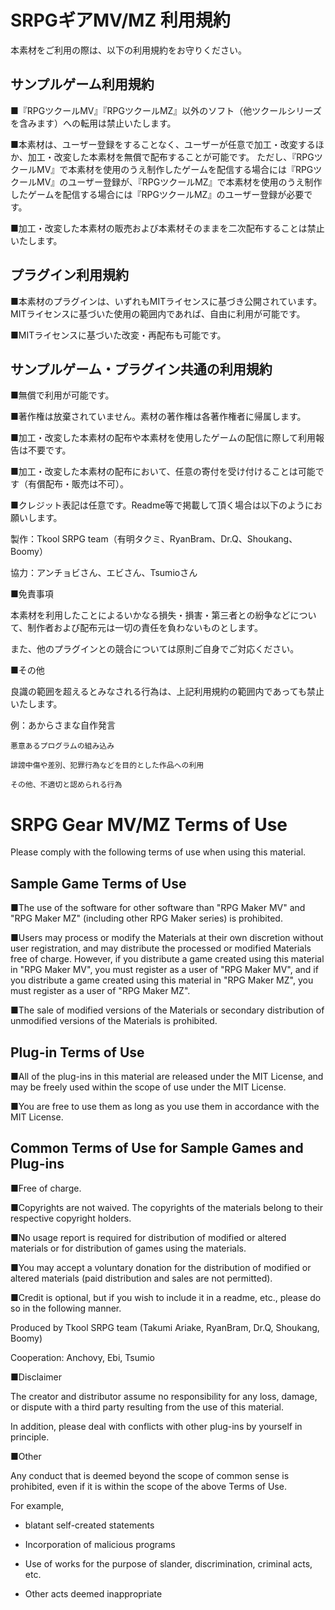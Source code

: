 # SRPGギアMV/MZ 利用規約

本素材をご利用の際は、以下の利用規約をお守りください。

## サンプルゲーム利用規約

■『RPGツクールMV』『RPGツクールMZ』以外のソフト（他ツクールシリーズを含みます）への転用は禁止いたします。

■本素材は、ユーザー登録をすることなく、ユーザーが任意で加工・改変するほか、加工・改変した本素材を無償で配布することが可能です。
ただし、『RPGツクールMV』で本素材を使用のうえ制作したゲームを配信する場合には『RPGツクールMV』のユーザー登録が、『RPGツクールMZ』で本素材を使用のうえ制作したゲームを配信する場合には『RPGツクールMZ』のユーザー登録が必要です。

■加工・改変した本素材の販売および本素材そのままを二次配布することは禁止いたします。

## プラグイン利用規約

■本素材のプラグインは、いずれもMITライセンスに基づき公開されています。MITライセンスに基づいた使用の範囲内であれば、自由に利用が可能です。

■MITライセンスに基づいた改変・再配布も可能です。

## サンプルゲーム・プラグイン共通の利用規約

■無償で利用が可能です。

■著作権は放棄されていません。素材の著作権は各著作権者に帰属します。

■加工・改変した本素材の配布や本素材を使用したゲームの配信に際して利用報告は不要です。

■加工・改変した本素材の配布において、任意の寄付を受け付けることは可能です（有償配布・販売は不可）。

■クレジット表記は任意です。Readme等で掲載して頂く場合は以下のようにお願いします。

 製作：Tkool SRPG team（有明タクミ、RyanBram、Dr.Q、Shoukang、Boomy）
 
 協力：アンチョビさん、エビさん、Tsumioさん

■免責事項

本素材を利用したことによるいかなる損失・損害・第三者との紛争などについて、制作者および配布元は一切の責任を負わないものとします。

また、他のプラグインとの競合については原則ご自身でご対応ください。

■その他

良識の範囲を超えるとみなされる行為は、上記利用規約の範囲内であっても禁止いたします。

例：あからさまな自作発言

    悪意あるプログラムの組み込み

    誹謗中傷や差別、犯罪行為などを目的とした作品への利用

    その他、不適切と認められる行為


# SRPG Gear MV/MZ Terms of Use

Please comply with the following terms of use when using this material.

## Sample Game Terms of Use

■The use of the software for other software than "RPG Maker MV" and "RPG Maker MZ" (including other RPG Maker series) is prohibited.

■Users may process or modify the Materials at their own discretion without user registration, and may distribute the processed or modified Materials free of charge.
However, if you distribute a game created using this material in "RPG Maker MV", you must register as a user of "RPG Maker MV", and if you distribute a game created using this material in "RPG Maker MZ", you must register as a user of "RPG Maker MZ".

■The sale of modified versions of the Materials or secondary distribution of unmodified versions of the Materials is prohibited.

## Plug-in Terms of Use

■All of the plug-ins in this material are released under the MIT License, and may be freely used within the scope of use under the MIT License.

■You are free to use them as long as you use them in accordance with the MIT License.

## Common Terms of Use for Sample Games and Plug-ins

■Free of charge.

■Copyrights are not waived. The copyrights of the materials belong to their respective copyright holders.

■No usage report is required for distribution of modified or altered materials or for distribution of games using the materials.

■You may accept a voluntary donation for the distribution of modified or altered materials (paid distribution and sales are not permitted).

■Credit is optional, but if you wish to include it in a readme, etc., please do so in the following manner.

 Produced by Tkool SRPG team (Takumi Ariake, RyanBram, Dr.Q, Shoukang, Boomy)
 
 Cooperation: Anchovy, Ebi, Tsumio

■Disclaimer

The creator and distributor assume no responsibility for any loss, damage, or dispute with a third party resulting from the use of this material.

In addition, please deal with conflicts with other plug-ins by yourself in principle.

■Other

Any conduct that is deemed beyond the scope of common sense is prohibited, even if it is within the scope of the above Terms of Use.

For example, 
 - blatant self-created statements

 - Incorporation of malicious programs

 - Use of works for the purpose of slander, discrimination, criminal acts, etc.

 - Other acts deemed inappropriate
